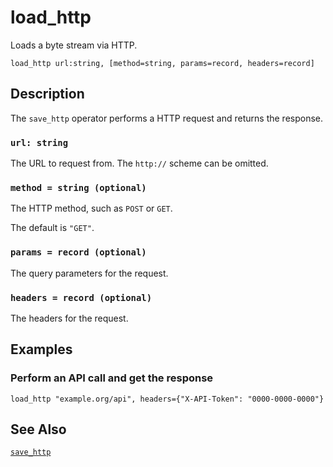 # load_http

Loads a byte stream via HTTP.

```tql
load_http url:string, [method=string, params=record, headers=record]
```

## Description

The `save_http` operator performs a HTTP request and returns the response.

### `url: string`

The URL to request from. The `http://` scheme can be omitted.

### `method = string (optional)`

The HTTP method, such as `POST` or `GET`.

The default is `"GET"`.

### `params = record (optional)`

The query parameters for the request.

### `headers = record (optional)`

The headers for the request.

## Examples

### Perform an API call and get the response

```tql
load_http "example.org/api", headers={"X-API-Token": "0000-0000-0000"}
```

## See Also

[`save_http`](save_http.md)
